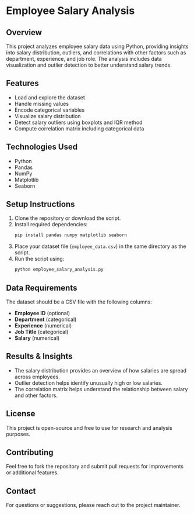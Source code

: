 # Employee Salary Analysis

## Overview
This project analyzes employee salary data using Python, providing insights into salary distribution, outliers, and correlations with other factors such as department, experience, and job role. The analysis includes data visualization and outlier detection to better understand salary trends.

## Features
- Load and explore the dataset
- Handle missing values
- Encode categorical variables
- Visualize salary distribution
- Detect salary outliers using boxplots and IQR method
- Compute correlation matrix including categorical data

## Technologies Used
- Python
- Pandas
- NumPy
- Matplotlib
- Seaborn

## Setup Instructions
1. Clone the repository or download the script.
2. Install required dependencies:
   ```bash
   pip install pandas numpy matplotlib seaborn
   ```
3. Place your dataset file (`employee_data.csv`) in the same directory as the script.
4. Run the script using:
   ```bash
   python employee_salary_analysis.py
   ```

## Data Requirements
The dataset should be a CSV file with the following columns:
- **Employee ID** (optional)
- **Department** (categorical)
- **Experience** (numerical)
- **Job Title** (categorical)
- **Salary** (numerical)

## Results & Insights
- The salary distribution provides an overview of how salaries are spread across employees.
- Outlier detection helps identify unusually high or low salaries.
- The correlation matrix helps understand the relationship between salary and other factors.

## License
This project is open-source and free to use for research and analysis purposes.

## Contributing
Feel free to fork the repository and submit pull requests for improvements or additional features.

## Contact
For questions or suggestions, please reach out to the project maintainer.

